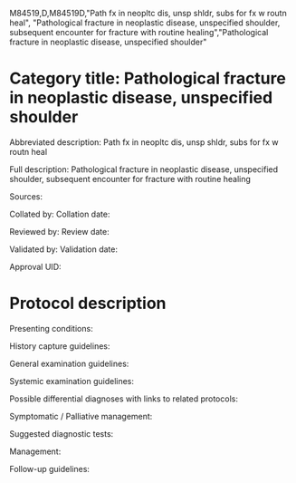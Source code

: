 M84519,D,M84519D,"Path fx in neopltc dis, unsp shldr, subs for fx w routn heal", "Pathological fracture in neoplastic disease, unspecified shoulder, subsequent encounter for fracture with routine healing","Pathological fracture in neoplastic disease, unspecified shoulder"
# Category title: Pathological fracture in neoplastic disease, unspecified shoulder

Abbreviated description: Path fx in neopltc dis, unsp shldr, subs for fx w routn heal

Full description: Pathological fracture in neoplastic disease, unspecified shoulder, subsequent encounter for fracture with routine healing

Sources:

Collated by:
Collation date:

Reviewed by:
Review date:

Validated by:
Validation date:

Approval UID:

# Protocol description

Presenting conditions:

History capture guidelines:

General examination guidelines:

Systemic examination guidelines:

Possible differential diagnoses with links to related protocols:

Symptomatic / Palliative management:

Suggested diagnostic tests:

Management:

Follow-up guidelines:
